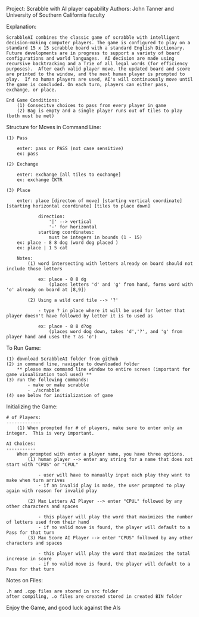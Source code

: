Project: Scrabble with AI player capability
Authors: John Tanner and University of Southern California faculty

Explanation:

    ScrabbleAI combines the classic game of scrabble with intelligent decision-making computer players. The game is configured to play on a standard 15 x 15 scrabble board with a standard English Dictionary.  Future developments are in progress to support a variety of board configurations and world languages.  AI decision are made using recursive backtracking and a Trie of all legal words (for efficiency purposes).  After each valid player move, the updated board and score are printed to the window, and the next human player is prompted to play.  If no human players are used, AI's will continuously move until the game is concluded. On each turn, players can either pass, exchange, or place.
    
    End Game Conditions:
        (1) Consecitve choices to pass from every player in game
        (2) Bag is empty and a single player runs out of tiles to play (both must be met)
        

Structure for Moves in Command Line:

    (1) Pass
    
        enter: pass or PASS (not case sensitive)
        ex: pass
    
    (2) Exchange
    
        enter: exchange [all tiles to exchange] 
        ex: exchange CKTR
        
    (3) Place 
    
        enter: place [directon of move] [starting vertical coordinate] [starting horizontal coordinate] [tiles to place down]
        
                direction: 
                    '|' --> vertical
                    '-' for horizontal
                starting coordinates:
                    must be integers in bounds (1 - 15)
        ex: place - 8 8 dog (word dog placed )
        ex: place | 1 5 cat
         
        Notes: 
            (1) word intersecting with letters already on board should not include those letters
            
                ex: place - 8 8 dg
                    (places letters 'd' and 'g' from hand, forms word with 'o' already on board at [8,9])
                    
            (2) Using a wild card tile --> '?'
            
                - type ? in place where it will be used for letter that player doesn't have followed by letter it is to used as 

                ex: place - 8 8 d?og
                    (places word dog down, takes 'd','?', and 'g' from player hand and uses the ? as 'o')


To Run Game:

    (1) download ScrabbleAI folder from github
    (2) in command line, navigate to downloaded folder
        ** please max command line window to entire screen (important for game visualization tool used) **
    (3) run the following commands:
            - make or make scrabble
            - ./scrabble 
    (4) see below for initialization of game

Initializing the Game:

    # of Players:
    -------------
		(1) When prompted for # of players, make sure to enter only an integer.  This is very important.
        
    AI Choices:
    -----------
		When prompted with enter a player name, you have three options.
			(1) human player --> enter any string for a name that does not start with "CPUS" or "CPUL" 
            
				- user will have to manually input each play they want to make when turn arrives
				- if an invalid play is made, the user prompted to play again with reason for invalid play
                
			(2) Max Letters AI Player --> enter "CPUL" followed by any other characters and spaces 
            
				- this player will play the word that maximizes the number of letters used from their hand
				- if no valid move is found, the player will default to a Pass for that turn
			(3) Max Score AI Player --> enter "CPUS" followed by any other characters and spaces 
            
				- this player will play the word that maximizes the total increase in score
				- if no valid move is found, the player will default to a Pass for that turn

Notes on Files:

	.h and .cpp files are stored in src folder
	after compiling, .o files are created stored in created BIN folder

Enjoy the Game, and good luck against the AIs
